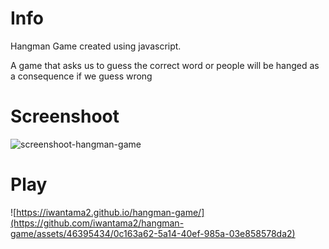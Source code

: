 # Info
Hangman Game created using javascript.

A game that asks us to guess the correct word or people will be hanged as a consequence if we guess wrong

# Screenshoot
![screenshoot-hangman-game](https://github.com/iwantama2/hangman-game/assets/46395434/37ac4ef6-ce1d-4f72-a523-aa002ed2c981)

# Play
![https://iwantama2.github.io/hangman-game/](https://github.com/iwantama2/hangman-game/assets/46395434/0c163a62-5a14-40ef-985a-03e858578da2)

